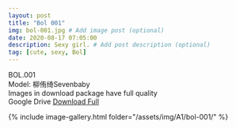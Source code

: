 ```yaml
---
layout: post
title: "Bol 001"
img: bol-001.jpg # Add image post (optional)
date: 2020-08-17 07:05:00
description: Sexy girl. # Add post description (optional)
tag: [cute, sexy, Bol]
---
```

BOL.001  
Model: 柳侑绮Sevenbaby                                                         
Images in download package have full quality                    
Google Drive [Download Full](http://gestyy.com/ewBkfo)

{% include image-gallery.html folder="/assets/img/A1/bol-001/" %}
